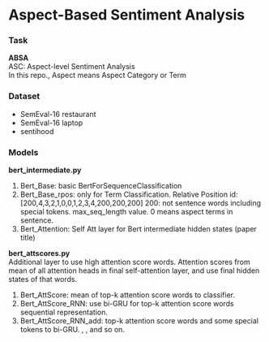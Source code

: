 # Aspect-Based Sentiment Analysis

### Task
**ABSA**  
ASC: Aspect-level Sentiment Analysis  
In this repo., Aspect means Aspect Category or Term

### Dataset
- SemEval-16 restaurant
- SemEval-16 laptop
- sentihood

### Models
**bert_intermediate.py**  
1. Bert_Base: basic BertForSequenceClassification
2. Bert_Base_rpos: only for Term Classification. Relative Position id: \[200,4,3,2,1,0,0,1,2,3,4,200,200,200]  200: not sentence words including special tokens. max_seq_length value. 0 means aspect terms in sentence.
3. Bert_Attention: Self Att layer for Bert intermediate hidden states (paper title)

**bert_attscores.py**  
Additional layer to use high attention score words. Attention scores from mean of all attention heads in final self-attention layer, and use final hidden states of that words.  
1. Bert_AttScore: mean of top-k attention score words to classifier. 
2. Bert_AttScore_RNN: use bi-GRU for top-k attention score words sequential representation.
3. Bert_AttScore_RNN_add: top-k attention score words and some special tokens to bi-GRU. <SEP>, <CLS>, <ASP words> and so on.
